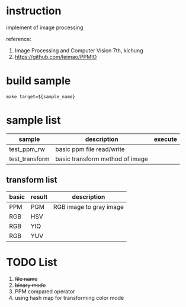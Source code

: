 # instruction

implement of image processing

reference: 

1. Image Processing and Computer Vision 7th, klchung
2. https://github.com/leimao/PPMIO

# build sample

```
make target=${sample_name}
```

# sample list

|  sample  | description  | execute  |
|  ----    | ----  | ---- |
| test_ppm_rw    | basic ppm file read/write |
| test_transform      | basic transform method of image |

## transform list

|  basic   | result | description |
|  ----    | ----  | ---- |
| PPM      | PGM | RGB image to gray image |
| RGB      | HSV |
| RGB      | YIQ |
| RGB      | YUV |

# TODO List

1. ~~file name~~
2. ~~binary mode~~
3. PPM compared operator
4. using hash map for transforming color mode